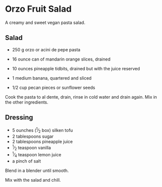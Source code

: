 Orzo Fruit Salad
================

A creamy and sweet vegan pasta salad.

Salad
-----

- 250 g orzo or acini de pepe pasta

- 16 ounce can of mandarin orange slices, drained

- 10 ounces pineapple tidbits, drained but with the juice reserved

- 1 medium banana, quartered and sliced

- 1/2 cup pecan pieces or sunflower seeds

Cook the pasta to al dente, drain, rinse in cold water and drain again.  Mix in the other ingredients.

Dressing
--------

- 5 ounches (<sup>1</sup>⁄<sub>2</sub> box) silken tofu
- 2 tablespoons sugar
- 2 tablespoons pineapple juice
- <sup>1</sup>⁄<sub>2</sub> teaspoon vanilla
- <sup>1</sup>⁄<sub>4</sub> teaspoon lemon juice
- a pinch of salt

Blend in a blender until smooth.

Mix with the salad and chill.